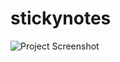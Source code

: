 # stickynotes

![Project Screenshot](https://drive.google.com/file/d/1DGMMNI-LYx9HAKblF84HKEKxzZrM4pdJ/view?usp=drive_link)
